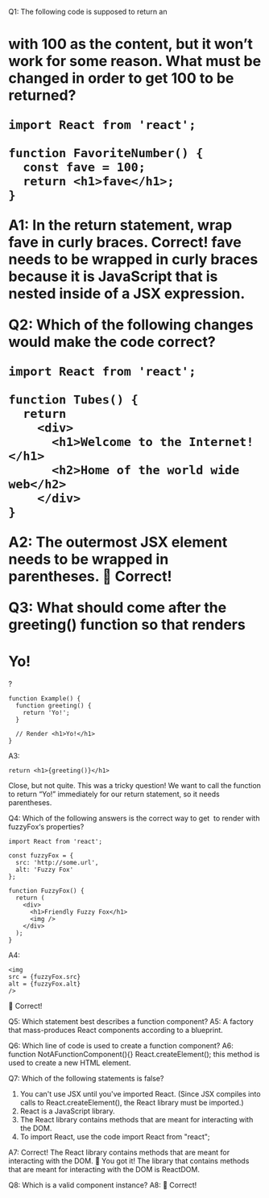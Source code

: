 Q1: The following code is supposed to return an <h1> with 100 as the content, but it won’t work for some reason. What must be changed in order to get 100 to be returned?

```
import React from 'react';

function FavoriteNumber() {
  const fave = 100;
  return <h1>fave</h1>;
}
```

A1: In the **return** statement, wrap **fave** in curly braces.
Correct! fave needs to be wrapped in curly braces because it is JavaScript that is nested inside of a JSX expression.

Q2: Which of the following changes would make the code correct?

```
import React from 'react';

function Tubes() {
  return
    <div>
      <h1>Welcome to the Internet!</h1>
      <h2>Home of the world wide web</h2>
    </div>
}
```

A2: The outermost JSX element needs to be wrapped in parentheses.
👏 Correct!

Q3: What should come after the greeting() function so that <Example /> renders <h1>Yo!</h1>?

```
function Example() {
  function greeting() {
    return 'Yo!';
  }

  // Render <h1>Yo!</h1>
}
```

A3:

```
return <h1>{greeting()}</h1>
```

Close, but not quite. This was a tricky question! We want to call the function to return “Yo!” immediately for our return statement, so it needs parentheses.

Q4: Which of the following answers is the correct way to get <img /> to render with fuzzyFox‘s properties?

```
import React from 'react';

const fuzzyFox = {
  src: 'http://some.url',
  alt: 'Fuzzy Fox'
};

function FuzzyFox() {
  return (
    <div>
      <h1>Friendly Fuzzy Fox</h1>
      <img />
    </div>
  );
}
```

A4:

```
<img
src = {fuzzyFox.src}
alt = {fuzzyFox.alt}
/>
```

👏 Correct!

Q5: Which statement best describes a function component?
A5: A factory that mass-produces React components according to a blueprint.

Q6: Which line of code is used to create a function component?
A6:
function NotAFunctionComponent(){}
React.createElement(); this method is used to create a new HTML element.

Q7: Which of the following statements is false?

1. You can't use JSX until you've imported React. (Since JSX compiles into calls to React.createElement(), the React library must be imported.)
2. React is a JavaScript library.
3. The React library contains methods that are meant for interacting with the DOM.
4. To import React, use the code import React from "react";

A7: Correct! The React library contains methods that are meant for interacting with the DOM.
👏 You got it! The library that contains methods that are meant for interacting with the DOM is ReactDOM.

Q8: Which is a valid component instance?
A8: <MyComponenet /> 👏 Correct!
